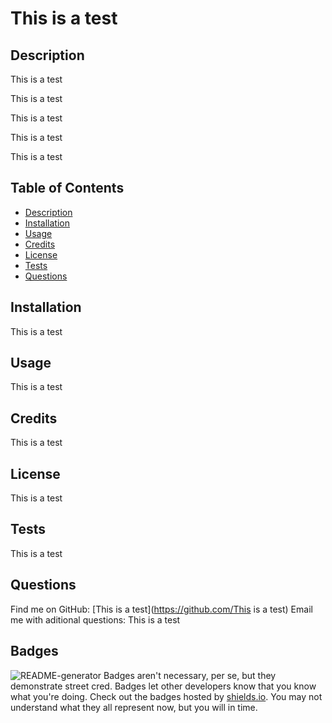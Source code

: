 # This is a test

## Description

This is a test

This is a test

This is a test

This is a test

This is a test

## Table of Contents 
- [Description](#description)
- [Installation](#installation)
- [Usage](#usage)
- [Credits](#credits)
- [License](#license)
- [Tests](#tests)
- [Questions](#questions)

## Installation
This is a test

## Usage
This is a test
  
## Credits
This is a test

## License
This is a test

## Tests
This is a test

## Questions
Find me on GitHub: [This is a test](https://github.com/This is a test)
Email me with aditional questions: This is a test

## Badges
![README-generator](https://img.shields.io/github/languages/top/jgw10713/README-generator)
Badges aren't necessary, per se, but they demonstrate street cred. Badges let other developers know that you know what you're doing. Check out the badges hosted by [shields.io](https://shields.io/). You may not understand what they all represent now, but you will in time.

